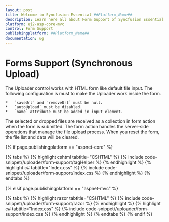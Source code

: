 ```yaml
---
layout: post
title: Welcome to Syncfusion Essential ##Platform_Name##
description: Learn here all about Form Support of Syncfusion Essential ##Platform_Name## widgets based on HTML5 and jQuery.
platform: ej2-asp-core-mvc
control: Form Support
publishingplatform: ##Platform_Name##
documentation: ug
---
```



# Forms Support (Synchronous Upload)

The Uploader control works with HTML form like default file input. The following configuration is must to make the Uploader work inside the form.

    *   `saveUrl` and `removeUrl` must be null.
    *   `autoUpload` must be disabled.
    *   `name` attribute must be added in input element.

The selected or dropped files are received as a collection in form action when the form is submitted.
The form action handles the server-side operations that manage the file upload process.
When you reset the form, the file list and data will be cleared.

{% if page.publishingplatform == "aspnet-core" %}

{% tabs %}
{% highlight cshtml tabtitle="CSHTML" %}
{% include code-snippet//uploader/form-support/tagHelper %}
{% endhighlight %}
{% highlight c# tabtitle="Index.css" %}
{% include code-snippet//uploader/form-support/index.css %}
{% endhighlight %}
{% endtabs %}

{% elsif page.publishingplatform == "aspnet-mvc" %}

{% tabs %}
{% highlight razor tabtitle="CSHTML" %}
{% include code-snippet//uploader/form-support/razor %}
{% endhighlight %}
{% highlight c# tabtitle="Index.css" %}
{% include code-snippet//uploader/form-support/index.css %}
{% endhighlight %}
{% endtabs %}
{% endif %}



